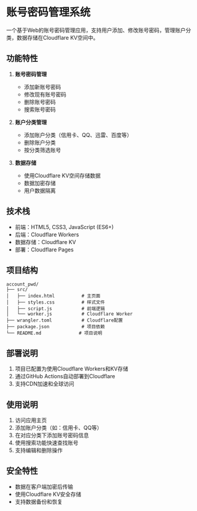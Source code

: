 # 账号密码管理系统

一个基于Web的账号密码管理应用，支持用户添加、修改账号密码，管理账户分类，数据存储在Cloudflare KV空间中。

## 功能特性

1. **账号密码管理**
   - 添加新账号密码
   - 修改现有账号密码
   - 删除账号密码
   - 搜索账号密码

2. **账户分类管理**
   - 添加账户分类（信用卡、QQ、迅雷、百度等）
   - 删除账户分类
   - 按分类筛选账号

3. **数据存储**
   - 使用Cloudflare KV空间存储数据
   - 数据加密存储
   - 用户数据隔离

## 技术栈

- 前端：HTML5, CSS3, JavaScript (ES6+)
- 后端：Cloudflare Workers
- 数据存储：Cloudflare KV
- 部署：Cloudflare Pages

## 项目结构

```
account_pwd/
├── src/
│   ├── index.html          # 主页面
│   ├── styles.css          # 样式文件
│   ├── script.js           # 前端逻辑
│   └── worker.js           # Cloudflare Worker
├── wrangler.toml           # Cloudflare配置
├── package.json            # 项目依赖
└── README.md              # 项目说明
```

## 部署说明

1. 项目已配置为使用Cloudflare Workers和KV存储
2. 通过GitHub Actions自动部署到Cloudflare
3. 支持CDN加速和全球访问

## 使用说明

1. 访问应用主页
2. 添加账户分类（如：信用卡、QQ等）
3. 在对应分类下添加账号密码信息
4. 使用搜索功能快速查找账号
5. 支持编辑和删除操作

## 安全特性

- 数据在客户端加密后传输
- 使用Cloudflare KV安全存储
- 支持数据备份和恢复 